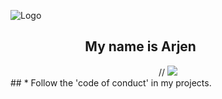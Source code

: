 
![Logo](https://cdn.discordapp.com/attachments/1190759903376179235/1212141490680242227/Thorfinn_-_Vinland_Saga.gif?ex=65f0c1bb&is=65de4cbb&hm=5ab579ea04e87ab050769daebdc0260c39991d519d6be6b32088227968ed05d5&)
## &nbsp;&nbsp;&nbsp;&nbsp;&nbsp;&nbsp;&nbsp;&nbsp;&nbsp;&nbsp;&nbsp;&nbsp;&nbsp;&nbsp;&nbsp;&nbsp;&nbsp;&nbsp;&nbsp;&nbsp;&nbsp;&nbsp;&nbsp; My name is Arjen
<div align="center">
 // <img src="https://spotify-github-profile.vercel.app/api/view?uid=31oksg2cahdgbt3diahcnekjzwv4&cover_image=true&theme=natemoo-re&show_offline=false&background_color=121212&interchange=true&bar_color=24ff3d&bar_color_cover=true" />
</div>  
 ## 
* Follow the 'code of conduct' in my projects.
